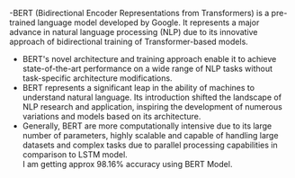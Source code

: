 -BERT (Bidirectional Encoder Representations from Transformers) is a pre-trained language model developed by Google. It represents a major advance in natural language processing (NLP) due to its innovative approach of bidirectional training of Transformer-based models. <br>
- BERT's novel architecture and training approach enable it to achieve state-of-the-art performance on a wide range of NLP tasks without task-specific architecture modifications. <br>
- BERT represents a significant leap in the ability of machines to understand natural language. Its introduction shifted the landscape of NLP research and application, inspiring the development of numerous variations and models based on its architecture. <br>
- Generally, BERT are more computationally intensive due to its large number of parameters, highly scalable and capable of handling large datasets and complex tasks due to parallel processing capabilities in comparison to LSTM model. <br>
I am getting approx 98.16% accuracy using BERT Model. 
